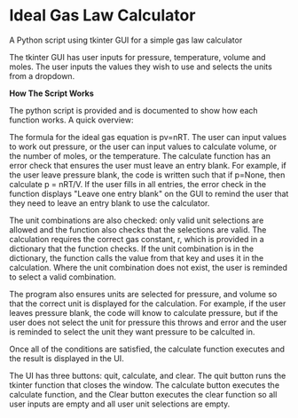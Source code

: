 # Ideal Gas Law Calculator
A Python script using tkinter GUI for a simple gas law calculator

The tkinter GUI has user inputs for pressure, temperature, volume and moles. The user inputs the values they wish to use and selects the units from a dropdown.

**How The Script Works**

The python script is provided and is documented to show how each function works. A quick overview:

The formula for the ideal gas equation is pv=nRT. The user can input values to work out pressure, or the user can input values to calculate volume, or the number of 
moles, or the temperature. The calculate function has an error check that ensures the user must leave an entry blank. For example, if the user leave pressure blank, the code is written such that if p=None, then calculate p = nRT/V. If the user fills in all entries, the error check in the function displays "Leave one entry blank" on the GUI to remind the user that they need to leave an entry blank to use the calculator. 

The unit combinations are also checked: only valid unit selections are allowed and the function also checks that the selections are valid. The calculation requires the correct gas constant, r, which is provided in a dictionary that the function checks. If the unit combination is in the dictionary, the function calls the value from that key and uses it in the calculation. Where the unit combination does not exist, the user is reminded to select a valid combination.

The program also ensures units are selected for pressure, and volume so that the correct unit is displayed for the calculation. For example, if the user leaves pressure blank, the code will know to calculate pressure, but if the user does not select the unit for pressure this throws and error and the user is reminded to select the unit they want pressure to be calculted in. 

Once all of the conditions are satisfied, the calculate function executes and the result is displayed in the UI.

The UI has three buttons: quit, calculate, and clear. The quit button runs the tkinter function that closes the window. The calculate button executes the calculate function, and the Clear button executes the clear function so all user inputs are empty and all user unit selections are empty.
